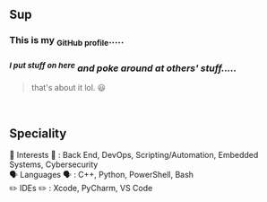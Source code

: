 ## Sup
### **This is my <sub>GitHub profile</sub>.....** <br>
### _<sup>I put stuff on here</sup> and poke around at others' stuff....._ <br>
> that's about it lol. 😃

<br>

## Speciality
🧠 Interests 🧠 : Back End, DevOps, Scripting/Automation, Embedded Systems, Cybersecurity
<br>
🗣️ Languages 🗣️ : C++, Python, PowerShell, Bash
<br>
✏️ IDEs ✏️ : Xcode, PyCharm, VS Code
